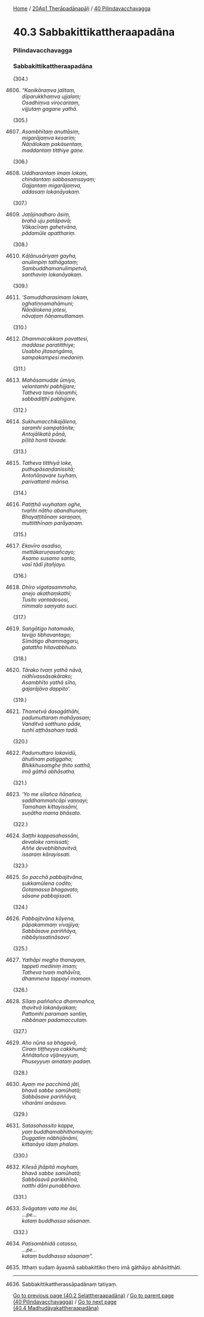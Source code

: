 
[Home](/) / [20Ap1 Therāpadānapāḷi](../../20Ap1.md) / [40 Pilindavacchavagga](../40.md)

# 40.3 Sabbakittikattheraapadāna

### Pilindavacchavagga

### Sabbakittikattheraapadāna

(304.)

4606. _“Kaṇikāraṃva jalitaṃ,_  
_dīparukkhaṃva ujjalaṃ;_  
_Osadhiṃva virocantaṃ,_  
_vijjutaṃ gagane yathā._  


(305.)

4607. _Asambhītaṃ anuttāsiṃ,_  
_migarājaṃva kesariṃ;_  
_Ñāṇālokaṃ pakāsentaṃ,_  
_maddantaṃ titthiye gaṇe._  


(306.)

4608. _Uddharantaṃ imaṃ lokaṃ,_  
_chindantaṃ sabbasaṃsayaṃ;_  
_Gajjantaṃ migarājaṃva,_  
_addasaṃ lokanāyakaṃ._  


(307.)

4609. _Jaṭājinadharo āsiṃ,_  
_brahā uju patāpavā;_  
_Vākacīraṃ gahetvāna,_  
_pādamūle apatthariṃ._  


(308.)

4610. _Kāḷānusāriyaṃ gayha,_  
_anulimpiṃ tathāgataṃ;_  
_Sambuddhamanulimpetvā,_  
_santhaviṃ lokanāyakaṃ._  


(309.)

4611. _‘Samuddharasimaṃ lokaṃ,_  
_oghatiṇṇamahāmuni;_  
_Ñāṇālokena jotesi,_  
_nāvaṭaṃ ñāṇamuttamaṃ._  


(310.)

4612. _Dhammacakkaṃ pavattesi,_  
_maddase paratitthiye;_  
_Usabho jitasaṅgāmo,_  
_sampakampesi medaniṃ._  


(311.)

4613. _Mahāsamudde ūmiyo,_  
_velantamhi pabhijjare;_  
_Tatheva tava ñāṇamhi,_  
_sabbadiṭṭhī pabhijjare._  


(312.)

4614. _Sukhumacchikajālena,_  
_saramhi sampatānite;_  
_Antojālikatā pāṇā,_  
_pīḷitā honti tāvade._  


(313.)

4615. _Tatheva titthiyā loke,_  
_puthupāsaṇḍanissitā;_  
_Antoñāṇavare tuyhaṃ,_  
_parivattanti mārisa._  


(314.)

4616. _Patiṭṭhā vuyhataṃ oghe,_  
_tvañhi nātho abandhunaṃ;_  
_Bhayaṭṭitānaṃ saraṇaṃ,_  
_muttitthīnaṃ parāyaṇaṃ._  


(315.)

4617. _Ekavīro asadiso,_  
_mettākaruṇasañcayo;_  
_Asamo susamo santo,_  
_vasī tādī jitañjayo._  


(316.)

4618. _Dhīro vigatasammoho,_  
_anejo akathaṃkathī;_  
_Tusito vantadososi,_  
_nimmalo saṃyato suci._  


(317.)

4619. _Saṅgātigo hatamado,_  
_tevijjo tibhavantago;_  
_Sīmātigo dhammagaru,_  
_gatattho hitavabbhuto._  


(318.)

4620. _Tārako tvaṃ yathā nāvā,_  
_nidhīvassāsakārako;_  
_Asambhīto yathā sīho,_  
_gajarājāva dappito’._  


(319.)

4621. _Thometvā dasagāthāhi,_  
_padumuttaraṃ mahāyasaṃ;_  
_Vanditvā satthuno pāde,_  
_tuṇhī aṭṭhāsahaṃ tadā._  


(320.)

4622. _Padumuttaro lokavidū,_  
_āhutīnaṃ paṭiggaho;_  
_Bhikkhusaṃghe ṭhito satthā,_  
_imā gāthā abhāsatha._  


(321.)

4623. _‘Yo me sīlañca ñāṇañca,_  
_saddhammañcāpi vaṇṇayi;_  
_Tamahaṃ kittayissāmi,_  
_suṇātha mama bhāsato._  


(322.)

4624. _Saṭṭhi kappasahassāni,_  
_devaloke ramissati;_  
_Aññe devebhibhavitvā,_  
_issaraṃ kārayissati._  


(323.)

4625. _So pacchā pabbajitvāna,_  
_sukkamūlena codito;_  
_Gotamassa bhagavato,_  
_sāsane pabbajissati._  


(324.)

4626. _Pabbajitvāna kāyena,_  
_pāpakammaṃ vivajjiya;_  
_Sabbāsave pariññāya,_  
_nibbāyissatināsavo’._  


(325.)

4627. _Yathāpi megho thanayaṃ,_  
_tappeti mediniṃ imaṃ;_  
_Tatheva tvaṃ mahāvīra,_  
_dhammena tappayī mamaṃ._  


(326.)

4628. _Sīlaṃ paññañca dhammañca,_  
_thavitvā lokanāyakaṃ;_  
_Pattomhi paramaṃ santiṃ,_  
_nibbānaṃ padamaccutaṃ._  


(327.)

4629. _Aho nūna sa bhagavā,_  
_Ciraṃ tiṭṭheyya cakkhumā;_  
_Aññātañca vijāneyyuṃ,_  
_Phuseyyuṃ amataṃ padaṃ._  


(328.)

4630. _Ayaṃ me pacchimā jāti,_  
_bhavā sabbe samūhatā;_  
_Sabbāsave pariññāya,_  
_viharāmi anāsavo._  


(329.)

4631. _Satasahassito kappe,_  
_yaṃ buddhamabhithomayiṃ;_  
_Duggatiṃ nābhijānāmi,_  
_kittanāya idaṃ phalaṃ._  


(330.)

4632. _Kilesā jhāpitā mayhaṃ,_  
_bhavā sabbe samūhatā;_  
_Sabbāsavā parikkhīṇā,_  
_natthi dāni punabbhavo._  


(331.)

4633. _Svāgataṃ vata me āsi,_  
_…pe…_  
_kataṃ buddhassa sāsanaṃ._  


(332.)

4634. _Paṭisambhidā catasso,_  
_…pe…_  
_kataṃ buddhassa sāsanaṃ”._  


4635. Itthaṃ sudaṃ āyasmā sabbakittiko thero imā gāthāyo abhāsitthāti.

---

4636. Sabbakittikattherassāpadānaṃ tatiyaṃ.



[Go to previous page (40.2 Selattheraapadāna)](40.2.md) / [Go to parent page (40 Pilindavacchavagga)](../40.md) / [Go to next page (40.4 Madhudāyakattheraapadāna)](40.4.md)


